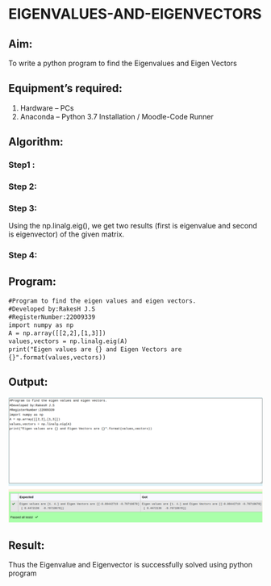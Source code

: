 # EIGENVALUES-AND-EIGENVECTORS
## Aim:
To write a python program to find the Eigenvalues and Eigen Vectors
## Equipment’s required:
1. 	Hardware – PCs
2. 	Anaconda – Python 3.7 Installation / Moodle-Code Runner
## Algorithm:
### Step1 : 

### Step 2: 

### Step 3:
 Using the np.linalg.eig(),  we get two results (first is eigenvalue and second is eigenvector) of the given matrix.
### Step 4: 

## Program:
````
#Program to find the eigen values and eigen vectors.
#Developed by:RakesH J.S 
#RegisterNumber:22009339
import numpy as np
A = np.array([[2,2],[1,3]])
values,vectors = np.linalg.eig(A)
print("Eigen values are {} and Eigen Vectors are {}".format(values,vectors))
````

## Output:
![output](./output.png)
## Result:
Thus the Eigenvalue and Eigenvector is successfully solved using python program
